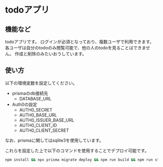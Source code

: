 # todoアプリ

## 機能など

todoアプリです。
ログインが必須となっており、複数ユーザで利用できます。
各ユーザは自分のtodoのみ閲覧可能で、他の人のtodoを見ることはできません。
作成と削除のみたいおうしています。

## 使い方

以下の環境変数を設定してください。

- prismaのdb接続先
  - DATABASE_URL
- Auth0の設定
  - AUTH0_SECRET
  - AUTH0_BASE_URL
  - AUTH0_ISSUER_BASE_URL
  - AUTH0_CLIENT_ID
  - AUTH0_CLIENT_SECRET

なお、prismaに関してはsqlite3を使用しています。

これらを設定した上で以下のコマンドを使用することでデプロイ可能です。

```bash
npm install && npx prisma migrate deploy && npm run build && npm run start
```
